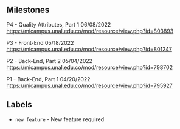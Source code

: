 ## Milestones
P4 - Quality Attributes, Part 1
06/08/2022
https://micampus.unal.edu.co/mod/resource/view.php?id=803893

P3 - Front-End
05/18/2022
https://micampus.unal.edu.co/mod/resource/view.php?id=801247

P2 - Back-End, Part 2
05/04/2022
https://micampus.unal.edu.co/mod/resource/view.php?id=798702

P1 - Back-End, Part 1
04/20/2022
https://micampus.unal.edu.co/mod/resource/view.php?id=795927

## Labels
* `new feature` - New feature required
